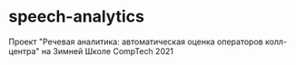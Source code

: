 # speech-analytics
Проект "Речевая аналитика: автоматическая оценка операторов колл-центра" на Зимней Школе CompTech 2021
